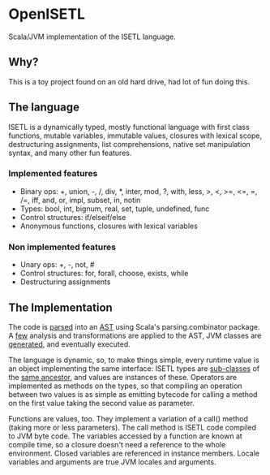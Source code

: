 OpenISETL
=========

Scala/JVM implementation of the ISETL language.

Why?
----

This is a toy project found on an old hard drive, had lot of fun doing this.

The language
------------

ISETL is a dynamically typed, mostly functional language with first class functions, mutable variables, immutable values, closures with lexical scope, destructuring assignments, list comprehensions, native set manipulation syntax, and many other fun features.

### Implemented features

- Binary ops: +, union, -, /, div, *, inter, mod, ?, with, less, >, <, >=, <=, =, /=, iff, and, or, impl, subset, in, notin
- Types: bool, int, bignum, real, set, tuple, undefined, func
- Control structures: if/elseif/else
- Anonymous functions, closures with lexical variables

### Non implemented features

- Unary ops: +, -, not, #
- Control structures: for, forall, choose, exists, while
- Destructuring assignments

The Implementation
------------------

The code is [parsed](https://github.com/arnaud-lb/OpenISETL/blob/master/src/main/scala/openisetl/compiler/parser/parser.scala) into an [AST](https://github.com/arnaud-lb/OpenISETL/blob/master/src/main/scala/openisetl/compiler/node/Nodes.scala) using Scala's parsing.combinator package. A [few](https://github.com/arnaud-lb/OpenISETL/tree/master/src/main/scala/openisetl/compiler/analysis) analysis and transformations are applied to the AST, JVM classes are [generated](https://github.com/arnaud-lb/OpenISETL/blob/master/src/main/scala/openisetl/compiler/CodeGen.scala), and eventually executed.

The language is dynamic, so, to make things simple, every runtime value is an object implementing the same interface: ISETL types are [sub-classes](https://github.com/arnaud-lb/OpenISETL/tree/master/src/main/scala/openisetl/runtime/_val) of the [same ancestor](https://github.com/arnaud-lb/OpenISETL/blob/master/src/main/scala/openisetl/runtime/_val/GenericBaseVal.scala), and values are instances of these. Operators are implemented as methods on the types, so that compiling an operation between two values is as simple as emitting bytecode for calling a method on the first value taking the second value as parameter.

Functions are values, too. They implement a variation of a call() method (taking more or less parameters). The call method is ISETL code compiled to JVM byte code. The variables accessed by a function are known at compile time, so a closure doesn't need a reference to the whole environment. Closed variables are referenced in instance members. Locale variables and arguments are true JVM locales and arguments.


